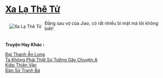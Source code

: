 <a href="https://truyentiki.com/xa-la-the-tu.33925/" title="Xa Lạ Thê Tử"><h1>Xa Lạ Thê Tử</h1></a><div style="display:table"><img align="right" style="float: left; padding: 10px;" src="https://truyentiki.com/a/img/str/src/33925.jpg" alt="Xa Lạ Thê Tử">Đằng sau vợ của Jiao, có rất nhiều bí mật mà tôi không biết!</div><p><br><b>Truyện Hay Khác :</b></p><a href="https://truyentiki.com/dai-thanh-an-long.33924/" alt="Đại Thanh Ẩn Long">Đại Thanh Ẩn Long</a><br/><a href="https://github.com/nownovels/top500/tree/master/truyenhay/33714/" alt="Ta Không Phải Thật Sự Tưởng Gây Chuyện A">Ta Không Phải Thật Sự Tưởng Gây Chuyện A</a><br/><a href="https://truyentiki.wordpress.com/2020/06/08/kiep-thien-van/" alt="Kiếp Thiên Vận">Kiếp Thiên Vận</a><br/><a href="https://truyentiki.wordpress.com/2020/06/08/dan-su-tranh-ba/" alt="Đàn Sử Tranh Bá">Đàn Sử Tranh Bá</a><br/>